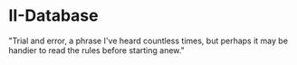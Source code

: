 # II-Database
"Trial and error, a phrase I've heard countless times, but perhaps it may be handier to read the rules before starting anew."
